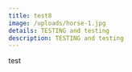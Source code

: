 ```yaml
---
title: test8
image: /uploads/horse-1.jpg
details: TESTING and testing
description: TESTING and testing
---
```

test